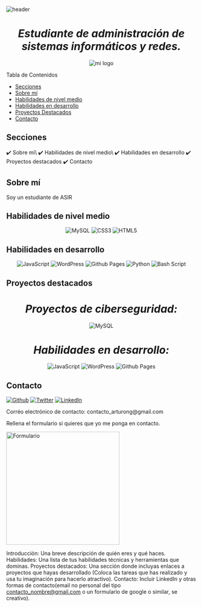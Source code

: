 ![header](https://github.com/user-attachments/assets/e1cd02b4-3683-4f3d-92aa-38ab9f426b4a)

<h1 align="center"><em> Estudiante de administración de sistemas informáticos y redes. </em> </h1>
<p align="center">
  <img src="https://github.com/user-attachments/assets/cd6e149c-670e-48b3-b2a0-9553dda2c3b4" alt="mi logo"/>
</p

## Tabla de Contenidos
- [Secciones](#secciones)
- [Sobre mí](#sobre-mí)
- [Habilidades de nivel medio](#habilidades-de-nivel-medio)
- [Habilidades en desarrollo](#habilidades-en-desarrollo)
- [Proyectos Destacados](#proyectos-destacados)
- [Contacto](#contacto)

## Secciones
<div id= contenido>
✔️ Sobre mí\
✔️ Habilidades de nivel medio\
✔️ Habilidades en desarrollo
✔️ Proyectos destacados
✔️ Contacto

## Sobre mí
Soy un estudiante de ASIR

## Habilidades de nivel medio
<p align="center">
  <img src="https://img.shields.io/badge/mysql-4479A1.svg?style=for-the-badge&logo=mysql&logoColor=white" alt="MySQL" />
  <img src="https://img.shields.io/badge/css3-%231572B6.svg?style=for-the-badge&logo=css3&logoColor=white" alt="CSS3" />
  <img src="https://img.shields.io/badge/html5-%23E34F26.svg?style=for-the-badge&logo=html5&logoColor=white" alt="HTML5" />
</p>

## Habilidades en desarrollo
<p align="center">
   <img src="https://img.shields.io/badge/javascript-%23323330.svg?style=for-the-badge&logo=javascript&logoColor=%23F7DF1E" alt="JavaScript"/>
   <img src="https://img.shields.io/badge/WordPress-%23117AC9.svg?style=for-the-badge&logo=WordPress&logoColor=white" alt="WordPress" />
   <img src="https://img.shields.io/badge/github%20pages-121013?style=for-the-badge&logo=github&logoColor=white" alt="Github Pages" />
   <img src="https://img.shields.io/badge/python-3670A0?style=for-the-badge&logo=python&logoColor=ffdd54" alt="Python" />
<img src="https://img.shields.io/badge/bash_script-%23121011.svg?style=for-the-badge&logo=gnu-bash&logoColor=white" alt="Bash Script" />  
</p>

## Proyectos destacados
<h1 align="center"><em>Proyectos de ciberseguridad:</em> </h1>
<p align="center">
  <img src="" alt="MySQL" />
</p>

<h1 align="center"><em>Habilidades en desarrollo:</em> </h1>
<p align="center">
   <img src="https://img.shields.io/badge/javascript-%23323330.svg?style=for-the-badge&logo=javascript&logoColor=%23F7DF1E" alt="JavaScript"/>
   <img src="https://img.shields.io/badge/WordPress-%23117AC9.svg?style=for-the-badge&logo=WordPress&logoColor=white" alt="WordPress" />
   <img src="https://img.shields.io/badge/github%20pages-121013?style=for-the-badge&logo=github&logoColor=white" alt="Github Pages" />
</p>


## Contacto
<p><a href="https://github.com/ArturoNG" target="_blank"><img alt="Github" src="https://img.shields.io/badge/GitHub-%2312100E.svg?&style=for-the-badge&logo=Github&logoColor=white" /></a> 
<a href="PONER ENLACE TWITTER" target="_blank"><img alt="Twitter" src="https://img.shields.io/badge/Gmail-D14836?style=for-the-badge&logo=gmail&logoColor=white" /></a> 
<a href="PONER ENLACE LINKEDIN" target="_blank"><img alt="LinkedIn" src="https://img.shields.io/badge/linkedin-%230077B5.svg?&style=for-the-badge&logo=linkedin&logoColor=white" /></a> 
</p>
<p>Corréo electrónico de contacto: contacto_arturong@gmail.com </p>
<p>Rellena el formulario si quieres que yo me ponga en contacto. </p>
<a href="https://forms.gle/8H4HywKoEiTTXKqb8" target="_blank">
        <img src="https://github.com/user-attachments/assets/0e675285-9495-4857-9f5b-900e36e06c72
" alt="Formulario" width="300">
    </a>

Introducción: Una breve descripción de quién eres y qué haces.
Habilidades: Una lista de tus habilidades técnicas y herramientas que dominas.
Proyectos destacados: Una sección donde incluyas enlaces a proyectos que hayas desarrollado (Coloca las tareas que has realizado y usa tu imaginación para hacerlo atractivo).
Contacto: Incluir LinkedIn y otras formas de contacto(email no personal del tipo contacto_nombre@gmail.com o un formulario de google o similar, se creativo).
